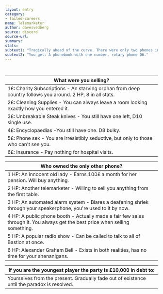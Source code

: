 ```yaml
---
layout: entry
category:
- failed-careers
name: Telemarketer
author: davesvedberg
source: discord
source-url:
summary:
stats:
subtext1: "Tragically ahead of the curve. There were only two phones in Bastion."
subtext2: "You get: A phonebook with one number, rotary phone D6."
---
```

<br>

| What were you selling?                                                                                    |
|-----------------------------------------------------------------------------------------------------------|
| 1£: Charity Subscriptions - An starving orphan from deep country follows you around. 2 HP, 8 in all stats. |
| 2£: Cleaning Supplies - You can always leave a room looking exactly how you entered it.                   |
| 3£: Unbreakable Steak knives - You still have one left, D10 single use.                                   |
| 4£: Encyclopaedias -You still have one. D8 bulky.                                                         |
| 5£: Phone sex - You are irresistibly seductive, but only to those who can't see you.                      |
| 6£: Insurance - Pay nothing for hospital visits.                                                          |

<p> </p>
<p> </p>

| Who owned the only other phone?                                                                                              |
|------------------------------------------------------------------------------------------------------------------------------|
| 1 HP: An innocent old lady - Earns 100£ a month for her pension. Will buy anything.                                           |
| 2 HP: Another telemarketer - Willing to sell you anything from the first table.                                               |
| 3 HP: An automated alarm system - Blares a deafening shriek through your speakerphone, you're used to it by now.              |
| 4 HP: A public phone booth - Actually made a fair few sales through it. You always get the best price when selling something. |
| 5 HP: A popular radio show - Can be called to talk to all of Bastion at once.                                                 |
| 6 HP: Alexander Graham Bell - Exists in both realities, has no time for your shenanigans.                                     |

<p> </p>
<p> </p>

| If you are the youngest player the party is £10,000 in debt to:                             |
|---------------------------------------------------------------------------------------------|
| Yourselves from the present. Gradually fade out of existence until the paradox is resolved. |

<p> </p>
<p> </p>
